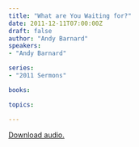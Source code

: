 ```yaml
---
title: "What are You Waiting for?"
date: 2011-12-11T07:00:00Z
draft: false
author: "Andy Barnard"
speakers:
- "Andy Barnard"

series:
- "2011 Sermons"

books:

topics:

---
```

[Download audio.](https://s3.amazonaws.com/highway/sermons/2011_12/11am_What_are_You_Waiting_for.mp3)